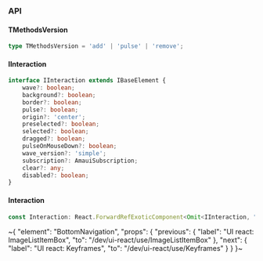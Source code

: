 

### API

#### TMethodsVersion

```ts
type TMethodsVersion = 'add' | 'pulse' | 'remove';
```

#### IInteraction

```ts
interface IInteraction extends IBaseElement {
    wave?: boolean;
    background?: boolean;
    border?: boolean;
    pulse?: boolean;
    origin?: 'center';
    preselected?: boolean;
    selected?: boolean;
    dragged?: boolean;
    pulseOnMouseDown?: boolean;
    wave_version?: 'simple';
    subscription?: AmauiSubscription;
    clear?: any;
    disabled?: boolean;
}
```

#### Interaction

```ts
const Interaction: React.ForwardRefExoticComponent<Omit<IInteraction, "ref"> & React.RefAttributes<unknown>>;
```


~{
  "element": "BottomNavigation",
  "props": {
    "previous": {
      "label": "UI react: ImageListItemBox",
      "to": "/dev/ui-react/use/ImageListItemBox"
    },
    "next": {
      "label": "UI react: Keyframes",
      "to": "/dev/ui-react/use/Keyframes"
    }
  }
}~
